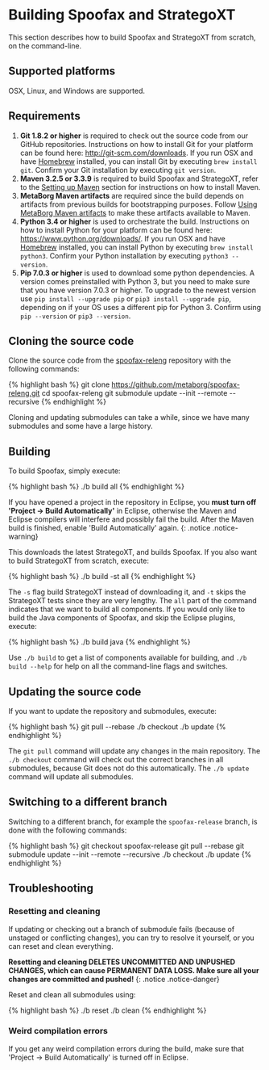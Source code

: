 # Building Spoofax and StrategoXT

This section describes how to build Spoofax and StrategoXT from scratch, on the command-line.

## Supported platforms

OSX, Linux, and Windows are supported.

## Requirements

1. **Git 1.8.2 or higher** is required to check out the source code from our GitHub repositories. Instructions on how to install Git for your platform can be found here: <http://git-scm.com/downloads>. If you run OSX and have [Homebrew](http://brew.sh/) installed, you can install Git by executing `brew install git`. Confirm your Git installation by executing `git version`.
2. **Maven 3.2.5 or 3.3.9** is required to build Spoofax and StrategoXT, refer to the [Setting up Maven](/dev/maven/#setting-up-maven) section for instructions on how to install Maven.
3. **MetaBorg Maven artifacts** are required since the build depends on artifacts from previous builds for bootstrapping purposes. Follow [Using MetaBorg Maven artifacts](/dev/maven/#using-metaborg-maven-artifacts) to make these artifacts available to Maven.
4. **Python 3.4 or higher** is used to orchestrate the build. Instructions on how to install Python for your platform can be found here: <https://www.python.org/downloads/>. If you run OSX and have [Homebrew](http://brew.sh/) installed, you can install Python by executing `brew install python3`. Confirm your Python installation by executing `python3 --version`.
5. **Pip 7.0.3 or higher** is used to download some python dependencies. A version comes preinstalled with Python 3, but you need to make sure that you have version 7.0.3 or higher. To upgrade to the newest version use `pip install --upgrade pip` or `pip3 install --upgrade pip`, depending on if your OS uses a different pip for Python 3. Confirm using `pip --version` or `pip3 --version`.

## Cloning the source code

Clone the source code from the [spoofax-releng](https://github.com/metaborg/spoofax-releng) repository with the following commands:

{% highlight bash %}
git clone https://github.com/metaborg/spoofax-releng.git
cd spoofax-releng
git submodule update --init --remote --recursive
{% endhighlight %}

Cloning and updating submodules can take a while, since we have many submodules and some have a large history.

## Building

To build Spoofax, simply execute:

{% highlight bash %}
./b build all
{% endhighlight %}

If you have opened a project in the repository in Eclipse, you **must turn off 'Project &rarr; Build Automatically'** in Eclipse, otherwise the Maven and Eclipse compilers will interfere and possibly fail the build. After the Maven build is finished, enable 'Build Automatically' again.
{: .notice .notice-warning}

This downloads the latest StrategoXT, and builds Spoofax. If you also want to build StrategoXT from scratch, execute:

{% highlight bash %}
./b build -st all
{% endhighlight %}

The `-s` flag build StrategoXT instead of downloading it, and `-t` skips the StrategoXT tests since they are very lengthy.
The `all` part of the command indicates that we want to build all components. If you would only like to build the Java components of Spoofax, and skip the Eclipse plugins, execute:

{% highlight bash %}
./b build java
{% endhighlight %}

Use `./b build` to get a list of components available for building, and `./b build --help` for help on all the command-line flags and switches.

## Updating the source code

If you want to update the repository and submodules, execute:

{% highlight bash %}
git pull --rebase
./b checkout
./b update
{% endhighlight %}

The `git pull` command will update any changes in the main repository. The `./b checkout` command will check out the correct branches in all submodules, because Git does not do this automatically. The `./b update` command will update all submodules.

## Switching to a different branch

Switching to a different branch, for example the `spoofax-release` branch, is done with the following commands:

{% highlight bash %}
git checkout spoofax-release
git pull --rebase
git submodule update --init --remote --recursive
./b checkout
./b update
{% endhighlight %}

## Troubleshooting

### Resetting and cleaning

If updating or checking out a branch of submodule fails (because of unstaged or conflicting changes), you can try to resolve it yourself, or you can reset and clean everything.

**Resetting and cleaning DELETES UNCOMMITTED AND UNPUSHED CHANGES, which can cause PERMANENT DATA LOSS. Make sure all your changes are committed and pushed!**
{: .notice .notice-danger}

Reset and clean all submodules using:

{% highlight bash %}
./b reset
./b clean
{% endhighlight %}

### Weird compilation errors

If you get any weird compilation errors during the build, make sure that 'Project &rarr; Build Automatically' is turned off in Eclipse.
